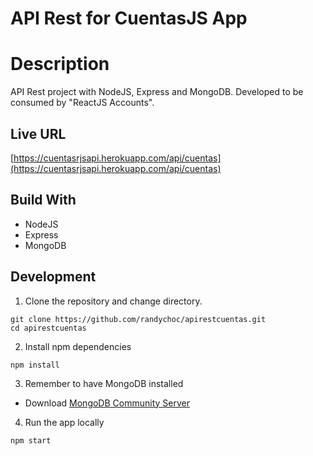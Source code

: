 # API Rest for CuentasJS App

# Description

API Rest project with NodeJS, Express and MongoDB. Developed to be consumed by "ReactJS Accounts".

## Live URL

[https://cuentasrjsapi.herokuapp.com/api/cuentas](https://cuentasrjsapi.herokuapp.com/api/cuentas)

## Build With

- NodeJS
- Express
- MongoDB

## Development

1. Clone the repository and change directory.

```
git clone https://github.com/randychoc/apirestcuentas.git
cd apirestcuentas
```

2. Install npm dependencies

```
npm install
```

3. Remember to have MongoDB installed

- Download [MongoDB Community Server](https://www.mongodb.com/try/download/community)

4. Run the app locally

```
npm start
```